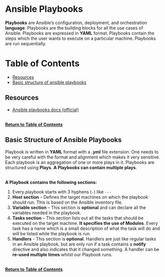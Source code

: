 # Ansible Playbooks
**Playbooks** are Ansible’s configuration, deployment, and orchestration **language**. Playbooks are the building blocks for all the use cases of Ansible. Playbooks are expressed in **YAML** format. Playbooks contain the steps which the user wants to execute on a particular machine. Playbooks are run sequentially.



# Table of Contents
- [Resources](#resources)
- [Basic structure of ansible playbooks](#basic-structure-of-ansible-playbooks)



## Resources
- [Ansible playbooks docs (official)](https://docs.ansible.com/ansible/latest/user_guide/playbooks.html)

<br> [**Return to Table of Contents**](#table-of-contents)



## Basic Structure of Ansible Playbooks
Playbook is written in **YAML** format with a **.yml** file extension. One needs to be very careful with the format and alignment which makes it very sensitive. Each playbook is an aggregation of one or more plays in it. Playbooks are structured using **Plays**. **A Playbooks can contain multiple plays**. <br><br>

**A Playbook contains the following sections:** <br>
1. Every playbook starts with 3 hyphens (`-`) like `---`
2. **Host section** – Defines the target machines on which the playbook should run. This is based on the Ansible inventory file.
3. **Variable section** – This section is **optional** and can declare all the variables needed in the playbook.
4. **Tasks section** – This section lists out all the tasks that should be executed on the target machine. **It specifies the use of Modules**. Every task has a name which is a small description of what the task will do and will be listed while the playbook is run.
5. **Handlers** - This section is **optional**. Handlers are just like regular tasks in an Ansible playbook, but are only run if a task contains a **notify** directive and also indicates that it changed something. A handler can be **re-used multiple times** whilst our Playbook runs.

<br> [**Return to Table of Contents**](#table-of-contents)




